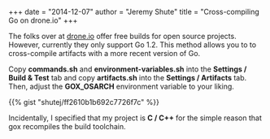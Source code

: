 +++
date = "2014-12-07"
author = "Jeremy Shute"
title = "Cross-compiling Go on drone.io"
+++

The folks over at [drone.io](https://drone.io) offer free builds for open
source projects.  However, currently they only support Go 1.2.  This method
allows you to to cross-compile artifacts with a more recent version of Go.

Copy **commands.sh** and **environment-variables.sh** into the **Settings / Build &
Test** tab and copy **artifacts.sh** into the **Settings / Artifacts** tab.  Then,
adjust the **GOX_OSARCH** environment variable to your liking.

{{% gist "shutej/ff2610b1b692c7726f7c" %}}

Incidentally, I specified that my project is **C / C++** for the simple reason
that gox recompiles the build toolchain.
